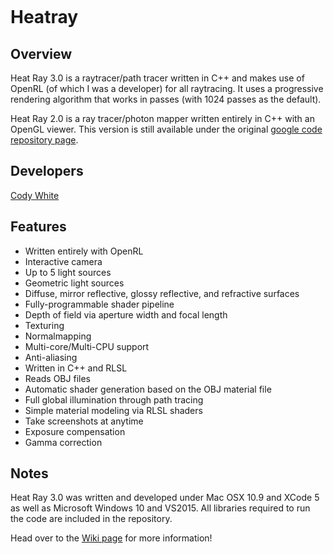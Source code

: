 <p align="center">
  <img https://github.com/galdar496/heatray/blob/master/Resources/logo.png/>
</p>

# Heatray 

## Overview

Heat Ray 3.0 is a raytracer/path tracer written in C++ and makes use of OpenRL (of which I was a developer) for all raytracing. It uses a progressive rendering algorithm that works in passes (with 1024 passes as the default).

Heat Ray 2.0 is a ray tracer/photon mapper written entirely in C++ with an OpenGL viewer. This version is still available under the original [google code repository page](https://code.google.com/p/heatray/downloads/list).

## Developers

[Cody White](https://www.linkedin.com/in/cody-white-78476019)

## Features

* Written entirely with OpenRL
* Interactive camera
* Up to 5 light sources
* Geometric light sources
* Diffuse, mirror reflective, glossy reflective, and refractive surfaces
* Fully-programmable shader pipeline
* Depth of field via aperture width and focal length
* Texturing
* Normalmapping
* Multi-core/Multi-CPU support
* Anti-aliasing
* Written in C++ and RLSL
* Reads OBJ files
* Automatic shader generation based on the OBJ material file
* Full global illumination through path tracing
* Simple material modeling via RLSL shaders
* Take screenshots at anytime
* Exposure compensation
* Gamma correction

## Notes

Heat Ray 3.0 was written and developed under Mac OSX 10.9 and XCode 5 as well as Microsoft Windows 10 and VS2015. All libraries required to run the code are included in the repository.

Head over to the [Wiki page](https://github.com/galdar496/heatray/wiki/Home) for more information!

